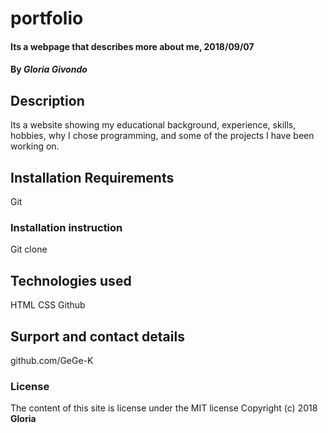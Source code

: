 # portfolio
#### Its a webpage that describes more about me, 2018/09/07
#### By *Gloria Givondo*
## Description
Its a website showing my educational background, experience, skills, hobbies, why I chose programming, and some of the projects I have been working on.
## Installation Requirements 
Git
### Installation instruction
Git clone
## Technologies used
HTML
CSS
Github
## Surport and contact details
github.com/GeGe-K
### License
The content of this site is license under the MIT license
Copyright (c) 2018 **Gloria**
